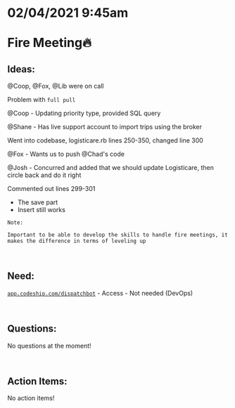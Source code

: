 # **02/04/2021 9:45am <br> <br> Fire Meeting🔥**

## **Ideas:**

@Coop, @Fox, @Lib were on call

Problem with `full pull`

@Coop - Updating priority type, provided SQL query

@Shane - Has live support account to import trips using the broker

Went into codebase, logisticare.rb lines 250-350, changed line 300

@Fox - Wants us to push @Chad's code

@Josh - Concurred and added that we should update Logisticare, then circle back and do it right

Commented out lines 299-301
  * The save part
  * Insert still works

`Note:`

`Important to be able to develop the skills to handle fire meetings, it makes the difference in terms of leveling up`

&nbsp;

## **Need:**

[`app.codeship.com/dispatchbot`](app.codeship.com/dispatchbot) - Access - Not needed (DevOps)

&nbsp;

## **Questions:**

No questions at the moment!


&nbsp;

## **Action Items:**

No action items!
